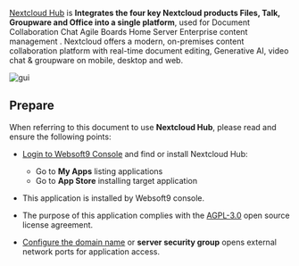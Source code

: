 [Nextcloud Hub](https://nextcloud.com/) is **Integrates the four key Nextcloud products Files, Talk, Groupware and Office into a single platform**, used for Document Collaboration Chat Agile Boards Home Server Enterprise content management . Nextcloud offers a modern, on-premises content collaboration platform with real-time document editing, Generative AI, video chat & groupware on mobile, desktop and web.


![gui](https://libs.websoft9.com/Websoft9/DocsPicture/zh/nextcloud/nextcloud-gui-websoft9.png)


## Prepare

When referring to this document to use **Nextcloud Hub**, please read and ensure the following points:

- [Login to Websoft9 Console](./login-console) and find or install Nextcloud Hub:
  - Go to **My Apps** listing applications 
  - Go to **App Store** installing target application

- This application is installed by Websoft9 console.


- The purpose of this application complies with the [AGPL-3.0](https://opensource.org/licenses/AGPL-3.0) open source license agreement.


- [Configure the domain name](./domain-set) or **server security group** opens external network ports for application access.